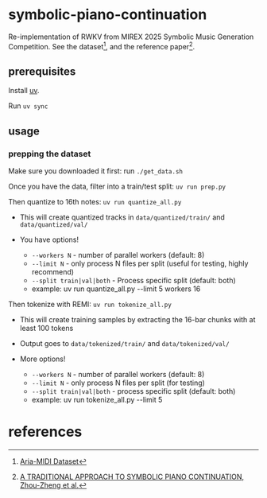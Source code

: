 # symbolic-piano-continuation
Re-implementation of RWKV from MIREX 2025 Symbolic Music Generation Competition. See the dataset[^1], and the reference paper[^2].

## prerequisites

Install
[uv](https://docs.astral.sh/uv/getting-started/installation/#standalone-installer).

Run `uv sync`

## usage

### prepping the dataset

Make sure you downloaded it first: run `./get_data.sh`

Once you have the data, filter into a train/test split: `uv run prep.py`

Then quantize to 16th notes: `uv run quantize_all.py`

- This will create quantized tracks in `data/quantized/train/` and `data/quantized/val/`
- You have options!

    - `--workers N` - number of parallel workers (default: 8)
    - `--limit N` - only process N files per split (useful for testing, highly recommend)
    - `--split train|val|both` - Process specific split (default: both)
    - example: uv run quantize_all.py --limit 5 workers 16

Then tokenize with REMI: `uv run tokenize_all.py`

- This will create training samples by extracting the 16-bar chunks with at least 100 tokens

- Output goes to `data/tokenized/train/` and `data/tokenized/val/`

- More options!
    
    - `--workers N` - number of parallel workers (default: 8)
    - `--limit N` - only process N files per split (for testing)
    - `--split train|val|both` - process specific split (default: both)
    - example: uv run tokenize_all.py --limit 5

# references

[^1]: [Aria-MIDI Dataset](https://huggingface.co/datasets/loubb/aria-midi/resolve/main/aria-midi-v1-pruned-ext.tar.gz?download=true)
[^2]: [A TRADITIONAL APPROACH TO SYMBOLIC PIANO CONTINUATION, Zhou-Zheng et al.](https://futuremirex.com/portal/wp-content/uploads/2025/symbolic-music-generation/RWKV.pdf)
[^3]: [Symusic Document](https://yikai-liao.github.io/symusic/tutorials/midi_operations.html)

